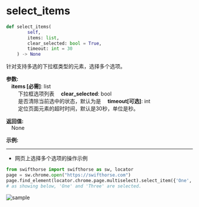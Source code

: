 # select_items
```python
def select_items(
        self,
        items: list,
        clear_selected: bool = True,
        timeout: int = 30
    ) -> None
```  

针对支持多选的下拉框类型的元素，选择多个选项。

**参数:**  
    &emsp;**items [必需]**: list  
        &emsp;&emsp; 下拉框选项列表
    &emsp;**clear_selected**: bool  
        &emsp;&emsp; 是否清除当前选中的状态，默认为是
    &emsp;**timeout[可选]**: int  
        &emsp;&emsp; 定位页面元素的超时时间，默认是30秒，单位是秒。   

**返回值:**  
    &emsp;None

**示例:**
***
- 网页上选择多个选项的操作示例
  
```python
from swifthorse import swifthorse as sw, locator
page = sw.chrome.open("https://swifthorse.com")  
page.find_element(locator.chrome.page.multiselect).select_item({'One', 'Three'})  
# as showing below, 'One' and 'Three' are selected.
```

![sample](../../../img/select_items_sample2.png)  